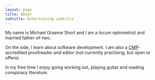 ```yaml
---
layout: page
title: About
subtitle: Entertaining subtitle
---
```


My name is Michael Graeme Short and I am a locum optometrist and married father-of-two.

On the side, I learn about software development. I am also a [CMP](https://collegeofmediaandpublishing.co.uk/)-accredited proofreader and editor (not currently practising, but open to offers).

In my free time I enjoy going working out, playing guitar and reading conspiracy literature.